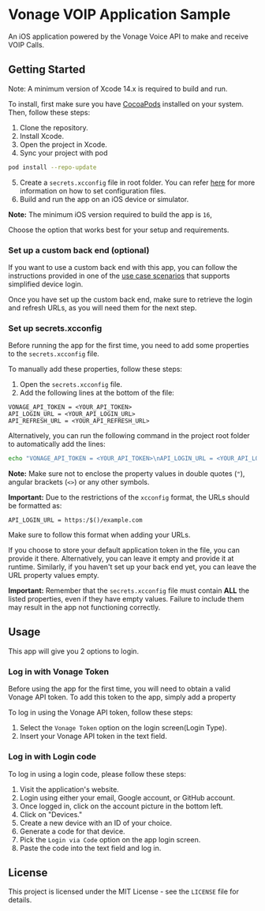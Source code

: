 # Vonage VOIP Application Sample

An iOS application powered by the Vonage Voice API to make and receive VOIP Calls.

## Getting Started
Note: A minimum version of Xcode 14.x is required to build and run. 

To install, first make sure you have [CocoaPods](https://cocoapods.org) installed on your system. Then, follow these steps:

1. Clone the repository.
2. Install Xcode.
3. Open the project in Xcode.
4. Sync your project with pod
```bash
pod install --repo-update
```
5. Create a `secrets.xcconfig` file in root folder. You can refer [here](https://developer.apple.com/documentation/xcode/adding-a-build-configuration-file-to-your-project) for more information on how to set configuration files.
6. Build and run the app on an iOS device or simulator.

**Note:** The minimum iOS version required to build the app is `16`, 

Choose the option that works best for your setup and requirements.

### Set up a custom back end (optional)

If you want to use a custom back end with this app, you can follow the instructions provided in one of the [use case scenarios](../../README.md#usecases) that supports simplified device login.

Once you have set up the custom back end, make sure to retrieve the login and refresh URLs, as you will need them for the next step.

### Set up secrets.xcconfig

Before running the app for the first time, you need to add some properties to the `secrets.xcconfig` file.

To manually add these properties, follow these steps:

1. Open the `secrets.xcconfig` file.
2. Add the following lines at the bottom of the file:
```
VONAGE_API_TOKEN = <YOUR_API_TOKEN>
API_LOGIN_URL = <YOUR_API_LOGIN_URL>
API_REFRESH_URL = <YOUR_API_REFRESH_URL>
```

Alternatively, you can run the following command in the project root folder to automatically add the lines:
```bash
echo "VONAGE_API_TOKEN = <YOUR_API_TOKEN>\nAPI_LOGIN_URL = <YOUR_API_LOGIN_URL>\nAPI_REFRESH_URL = <YOUR_API_REFRESH_URL>" >> secrets.xcconfig
```

**Note:** Make sure not to enclose the property values in double quotes (`"`), angular brackets (`<>`) or any other symbols.

**Important:** Due to the restrictions of the `xcconfig` format, the URLs should be formatted as:
```
API_LOGIN_URL = https:/$()/example.com
```
Make sure to follow this format when adding your URLs.

If you choose to store your default application token in the file, you can provide it there. Alternatively, you can leave it empty and provide it at runtime. Similarly, if you haven't set up your back end yet, you can leave the URL property values empty.

**Important:** Remember that the `secrets.xcconfig` file must contain **ALL** the listed properties, even if they have empty values. Failure to include them may result in the app not functioning correctly.

## Usage

This app will give you 2 options to login. 

### Log in with Vonage Token
 Before using the app for the first time, you will need to obtain a valid Vonage API token. To add this token to the app, simply add a property 

To log in using the Vonage API token, follow these steps:

1. Select the `Vonage Token` option on the login screen(Login Type).
2. Insert your Vonage API token in the text field.

### Log in with Login code

To log in using a login code, please follow these steps:

1. Visit the application's website.
2. Login using either your email, Google account, or GitHub account.
3. Once logged in, click on the account picture in the bottom left.
4. Click on "Devices."
5. Create a new device with an ID of your choice.
6. Generate a code for that device.
7. Pick the `Login via Code` option on the app login screen.
8. Paste the code into the text field and log in.

## License

This project is licensed under the MIT License - see the `LICENSE` file for details.
